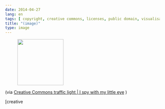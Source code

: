 ```yaml
---
date: 2014-04-27
lang: en
tags: [ copyright, creative commons, licenses, public domain, visualisation ]
title: "(image)"
type: image
---
```


<figure>
<a
href="https://hugo.ferreira.cc/via-creative-commons-traffic-light-i-spy-with/attachment/128/"
rel="attachment"><img
src="/wp-content/uploads/2014/04/tumblr_n4pqgfegRG1qz82meo1_1280-150x150.png"
width="150" height="150" /></a></figure>

(via [Creative Commons traffic light  |  I spy with my little
eye](http://ikusimakusi.net/en/2012/creative-commons-traffic-light/) )

[creative
